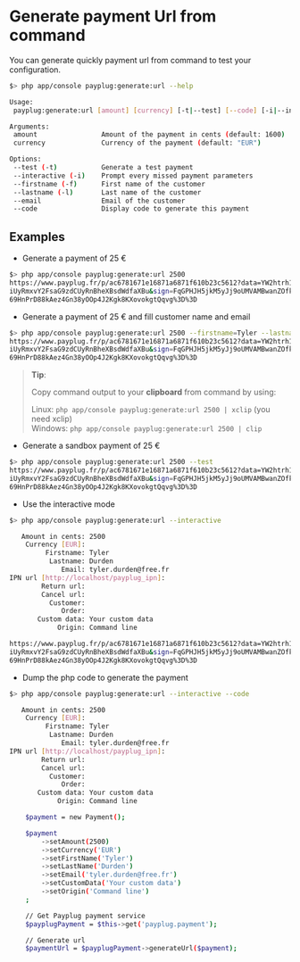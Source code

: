 Generate payment Url from command
=================================

You can generate quickly payment url from command to test your configuration.

``` bash
$> php app/console payplug:generate:url --help

Usage:
 payplug:generate:url [amount] [currency] [-t|--test] [--code] [-i|--interactive] [-f|--firstname="..."] [-l|--lastname="..."] [--email="..."] [--ipn-url="..."] [--return-url="..."] [--cancel-url="..."] [--customer="..."] [--order="..."] [--custom-data="..."] [--origin="..."]

Arguments:
 amount                Amount of the payment in cents (default: 1600)
 currency              Currency of the payment (default: "EUR")

Options:
 --test (-t)           Generate a test payment
 --interactive (-i)    Prompt every missed payment parameters
 --firstname (-f)      First name of the customer
 --lastname (-l)       Last name of the customer
 --email               Email of the customer
 --code                Display code to generate this payment
```

## Examples

 - Generate a payment of 25 €

``` bash
$> php app/console payplug:generate:url 2500
https://www.payplug.fr/p/ac6781671e16871a6871f610b23c5612?data=YW2htrh16v4rth86rth4g35h4dfg14dgh1dgh4gh3mw9aHR0cCUzQSUyR
iUyRmxvY2FsaG9zdCUyRnBheXBsdWdfaXBu&sign=FqGPHJH5jkM5yJj9oUMVAMBwanZOfk3ahKrPyC5XK0kWjjpo04QoV6PnM0lKHT4r7gYNcV4HhiEOVlh
69HnPrD88kAez4Gn38yOOp4J2Kgk8KXovokgtQqvg%3D%3D
```


 - Generate a payment of 25 € and fill customer name and email

``` bash
$> php app/console payplug:generate:url 2500 --firstname=Tyler --lastname=Durden --email=tylen.durden@free.fr
https://www.payplug.fr/p/ac6781671e16871a6871f610b23c5612?data=YW2htrh16v4rth86rth4g35h4dfg14dgh1dgh4gh3mw9aHR0cCUzQSUyR
iUyRmxvY2FsaG9zdCUyRnBheXBsdWdfaXBu&sign=FqGPHJH5jkM5yJj9oUMVAMBwanZOfk3ahKrPyC5XK0kWjjpo04QoV6PnM0lKHT4r7gYNcV4HhiEOVlh
69HnPrD88kAez4Gn38yOOp4J2Kgk8KXovokgtQqvg%3D%3D
```


> **Tip**:
>
> Copy command output to your **clipboard** from command by using:
>
> Linux: `php app/console payplug:generate:url 2500 | xclip` (you need xclip)<br />
> Windows: `php app/console payplug:generate:url 2500 | clip`


 - Generate a sandbox payment of 25 €

``` bash
$> php app/console payplug:generate:url 2500 --test
https://www.payplug.fr/p/ac6781671e16871a6871f610b23c5612?data=YW2htrh16v4rth86rth4g35h4dfg14dgh1dgh4gh3mw9aHR0cCUzQSUyR
iUyRmxvY2FsaG9zdCUyRnBheXBsdWdfaXBu&sign=FqGPHJH5jkM5yJj9oUMVAMBwanZOfk3ahKrPyC5XK0kWjjpo04QoV6PnM0lKHT4r7gYNcV4HhiEOVlh
69HnPrD88kAez4Gn38yOOp4J2Kgk8KXovokgtQqvg%3D%3D
```


 - Use the interactive mode

``` bash
$> php app/console payplug:generate:url --interactive

   Amount in cents: 2500
    Currency [EUR]:
         Firstname: Tyler
          Lastname: Durden
             Email: tyler.durden@free.fr
IPN url [http://localhost/payplug_ipn]:
        Return url:
        Cancel url:
          Customer:
             Order:
       Custom data: Your custom data
            Origin: Command line

https://www.payplug.fr/p/ac6781671e16871a6871f610b23c5612?data=YW2htrh16v4rth86rth4g35h4dfg14dgh1dgh4gh3mw9aHR0cCUzQSUyR
iUyRmxvY2FsaG9zdCUyRnBheXBsdWdfaXBu&sign=FqGPHJH5jkM5yJj9oUMVAMBwanZOfk3ahKrPyC5XK0kWjjpo04QoV6PnM0lKHT4r7gYNcV4HhiEOVlh
69HnPrD88kAez4Gn38yOOp4J2Kgk8KXovokgtQqvg%3D%3D
```


 - Dump the php code to generate the payment

``` bash
$> php app/console payplug:generate:url --interactive --code

   Amount in cents: 2500
    Currency [EUR]:
         Firstname: Tyler
          Lastname: Durden
             Email: tyler.durden@free.fr
IPN url [http://localhost/payplug_ipn]:
        Return url:
        Cancel url:
          Customer:
             Order:
       Custom data: Your custom data
            Origin: Command line

    $payment = new Payment();

    $payment
        ->setAmount(2500)
        ->setCurrency('EUR')
        ->setFirstName('Tyler')
        ->setLastName('Durden')
        ->setEmail('tyler.durden@free.fr')
        ->setCustomData('Your custom data')
        ->setOrigin('Command line')
    ;

    // Get Payplug payment service
    $payplugPayment = $this->get('payplug.payment');

    // Generate url
    $paymentUrl = $payplugPayment->generateUrl($payment);
```
